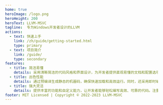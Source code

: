 ```yaml
---
home: true
heroImage: /logo.png
heroHeight: 200
heroText: LLVM-MSVC
tagline:  专为Windows开发者设计的LLVM
actions:
  - text: 快速上手
    link: /zh/guide/getting-started.html
    type: primary
  - text: 项目简介
    link: /guide/
    type: secondary
features:
  - title: 简洁易懂
    details: 采用清晰简洁的代码风格和界面设计，为开发者提供直观易懂的文档和配置选项，使其能够专注于编写高质量的代码
  - title: 出色性能
    details: 通过预编译生成静态的机器码，确保快速加载和高效运行。同时，还采用即时编译技术，在运行时对代码进行优化，提供强大的动态执行能力。
  - title: 强大灵活
    details: 提供丰富的功能和自定义能力，让开发者能够轻松编写高效、可靠的代码。注重简洁和易用性的设计，成为开发者首选的编译器工具。
footer: MIT Licensed | Copyright © 2022-2023 LLVM-MSVC
---
```

